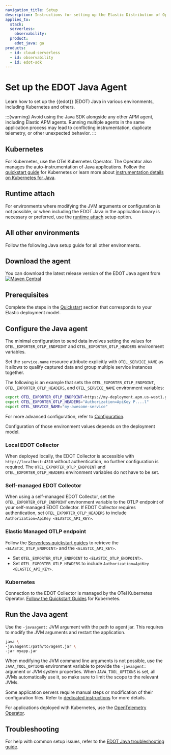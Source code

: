 ```yaml
---
navigation_title: Setup
description: Instructions for setting up the Elastic Distribution of OpenTelemetry (EDOT) Java in various environments, including Kubernetes and others.
applies_to:
  stack:
  serverless:
    observability:
  product:
    edot_java: ga
products:
  - id: cloud-serverless
  - id: observability
  - id: edot-sdk
---
```


# Set up the EDOT Java Agent

Learn how to set up the {{edot}} (EDOT) Java in various environments, including Kubernetes and others.

:::{warning}
Avoid using the Java SDK alongside any other APM agent, including Elastic APM agents. Running multiple agents in the same application process may lead to conflicting instrumentation, duplicate telemetry, or other unexpected behavior.
:::

## Kubernetes

For Kubernetes, use the OTel Kubernetes Operator. The Operator also manages the auto-instrumentation of Java applications. Follow the [quickstart guide](/reference/quickstart/index.md) for Kubernetes or learn more about [instrumentation details on Kubernetes for Java](/reference/edot-sdks/java/setup/k8s.md).

## Runtime attach

For environments where modifying the JVM arguments or configuration is not possible, or when including the EDOT Java in the application binary is necessary or preferred, use the [runtime attach](/reference/edot-sdks/java/setup/runtime-attach.md) setup option.

## All other environments

Follow the following Java setup guide for all other environments.

## Download the agent

You can download the latest release version of the EDOT Java agent from [![Maven Central](https://img.shields.io/maven-central/v/co.elastic.otel/elastic-otel-javaagent?label=elastic-otel-javaagent&style=for-the-badge)](https://mvnrepository.com/artifact/co.elastic.otel/elastic-otel-javaagent/latest)

## Prerequisites

Complete the steps in the [Quickstart](/reference/quickstart/index.md) section that corresponds to your Elastic deployment model.

##  Configure the Java agent

The minimal configuration to send data involves setting the values for `OTEL_EXPORTER_OTLP_ENDPOINT` and `OTEL_EXPORTER_OTLP_HEADERS` environment variables.

Set the `service.name` resource attribute explicitly with `OTEL_SERVICE_NAME` as it allows to qualify captured data and group multiple service instances together.

The following is an example that sets the `OTEL_EXPORTER_OTLP_ENDPOINT`, `OTEL_EXPORTER_OTLP_HEADERS`, and `OTEL_SERVICE_NAME` environment variables:

```sh
export OTEL_EXPORTER_OTLP_ENDPOINT=https://my-deployment.apm.us-west1.gcp.cloud.es.io
export OTEL_EXPORTER_OTLP_HEADERS="Authorization=ApiKey P....l"
export OTEL_SERVICE_NAME="my-awesome-service"
```

For more advanced configuration, refer to [Configuration](/reference/edot-sdks/java/configuration.md). 

Configuration of those environment values depends on the deployment model.

### Local EDOT Collector

When deployed locally, the EDOT Collector is accessible with `http://localhost:4318` without authentication, no further configuration is required. The `OTEL_EXPORTER_OTLP_ENDPOINT` and `OTEL_EXPORTER_OTLP_HEADERS` environment variables do not have to be set.

### Self-managed EDOT Collector

When using a self-managed EDOT Collector, set the `OTEL_EXPORTER_OTLP_ENDPOINT` environment variable to the OTLP endpoint of your self-managed EDOT Collector. If EDOT Collector requires authentication, set `OTEL_EXPORTER_OTLP_HEADERS`  to include `Authorization=ApiKey <ELASTIC_API_KEY>`.

### Elastic Managed OTLP endpoint

Follow the [Serverless quickstart guides](/reference/quickstart/serverless/index.md) to retrieve the `<ELASTIC_OTLP_ENDPOINT>` and the `<ELASTIC_API_KEY>`.

- Set `OTEL_EXPORTER_OTLP_ENDPOINT` to `<ELASTIC_OTLP_ENDPOINT>`.
- Set `OTEL_EXPORTER_OTLP_HEADERS` to include `Authorization=ApiKey <ELASTIC_API_KEY>`.

### Kubernetes

Connection to the EDOT Collector is managed by the OTel Kubernetes Operator. [Follow the Quickstart Guides](/reference/quickstart/index.md) for Kubernetes.

## Run the Java agent

Use the `-javaagent:` JVM argument with the path to agent jar. This requires to modify the JVM arguments and restart the application.

```sh
java \
-javaagent:/path/to/agent.jar \
-jar myapp.jar
```

When modifying the JVM command line arguments is not possible, use the `JAVA_TOOL_OPTIONS` environment variable to provide the `-javaagent:` argument or JVM system properties. When `JAVA_TOOL_OPTIONS` is set, all JVMs automatically use it, so make sure to limit the scope to the relevant JVMs.

Some application servers require manual steps or modification of their configuration files. Refer to [dedicated instructions](https://opentelemetry.io/docs/zero-code/java/agent/server-config/) for more details.

For applications deployed with Kubernetes, use the [OpenTelemetry Operator](/reference/edot-sdks/java/setup/k8s.md).

## Troubleshooting

For help with common setup issues, refer to the [EDOT Java troubleshooting guide](docs-content://troubleshoot/ingest/opentelemetry/edot-sdks/java/index.md).